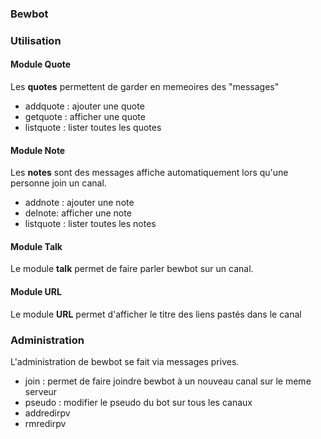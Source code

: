 ### Bewbot

### Utilisation

#### Module Quote
Les **quotes** permettent de garder en memeoires des "messages"

* addquote : ajouter une quote
* getquote : afficher une quote
* listquote : lister toutes les quotes

#### Module Note
Les **notes** sont des messages affiche automatiquement lors qu'une personne join un canal.

* addnote : ajouter une note
* delnote: afficher une note
* listquote : lister toutes les notes

#### Module Talk
Le module **talk** permet de faire parler bewbot sur un canal.

#### Module URL
Le module **URL** permet d'afficher le titre des liens pastés dans le canal

### Administration
L'administration de bewbot se fait via messages prives.

* join : permet de faire joindre bewbot à un nouveau canal sur le meme serveur
* pseudo : modifier le pseudo du bot sur tous les canaux
* addredirpv 
* rmredirpv 
